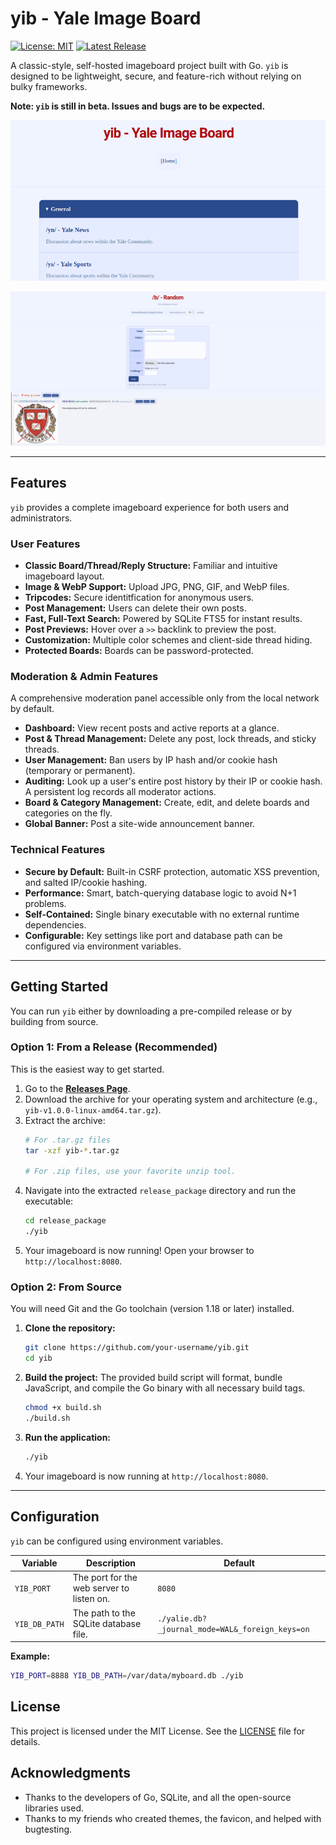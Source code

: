 # yib - Yale Image Board

[![License: MIT](https://img.shields.io/badge/License-MIT-yellow.svg)](https://opensource.org/licenses/MIT)
[![Latest Release](https://img.shields.io/github/v/release/ericsong1911/yib)](https://github.com/ericsong1911/yib/releases/latest)

A classic-style, self-hosted imageboard project built with Go. `yib` is designed to be lightweight, secure, and feature-rich without relying on bulky frameworks.

**Note: `yib` is still in beta. Issues and bugs are to be expected.**

![Screenshot of yib home](docs/SCREENSHOT1.png)

![Screenshot of yib board](docs/SCREENSHOT2.png)

---

## Features

`yib` provides a complete imageboard experience for both users and administrators.

### User Features
*   **Classic Board/Thread/Reply Structure:** Familiar and intuitive imageboard layout.
*   **Image & WebP Support:** Upload JPG, PNG, GIF, and WebP files.
*   **Tripcodes:** Secure identitfication for anonymous users.
*   **Post Management:** Users can delete their own posts.
*   **Fast, Full-Text Search:** Powered by SQLite FTS5 for instant results.
*   **Post Previews:** Hover over a `>>` backlink to preview the post.
*   **Customization:** Multiple color schemes and client-side thread hiding.
*   **Protected Boards:** Boards can be password-protected.

### Moderation & Admin Features
A comprehensive moderation panel accessible only from the local network by default.
*   **Dashboard:** View recent posts and active reports at a glance.
*   **Post & Thread Management:** Delete any post, lock threads, and sticky threads.
*   **User Management:** Ban users by IP hash and/or cookie hash (temporary or permanent).
*   **Auditing:** Look up a user's entire post history by their IP or cookie hash. A persistent log records all moderator actions.
*   **Board & Category Management:** Create, edit, and delete boards and categories on the fly.
*   **Global Banner:** Post a site-wide announcement banner.

### Technical Features
*   **Secure by Default:** Built-in CSRF protection, automatic XSS prevention, and salted IP/cookie hashing.
*   **Performance:** Smart, batch-querying database logic to avoid N+1 problems.
*   **Self-Contained:** Single binary executable with no external runtime dependencies.
*   **Configurable:** Key settings like port and database path can be configured via environment variables.

---

## Getting Started

You can run `yib` either by downloading a pre-compiled release or by building from source.

### Option 1: From a Release (Recommended)

This is the easiest way to get started.

1.  Go to the [**Releases Page**](https://github.com/your-username/yib/releases/latest).
2.  Download the archive for your operating system and architecture (e.g., `yib-v1.0.0-linux-amd64.tar.gz`).
3.  Extract the archive:
    ```bash
    # For .tar.gz files
    tar -xzf yib-*.tar.gz
    
    # For .zip files, use your favorite unzip tool.
    ```
4.  Navigate into the extracted `release_package` directory and run the executable:
    ```bash
    cd release_package
    ./yib
    ```
5.  Your imageboard is now running! Open your browser to `http://localhost:8080`.

### Option 2: From Source

You will need Git and the Go toolchain (version 1.18 or later) installed.

1.  **Clone the repository:**
    ```bash
    git clone https://github.com/your-username/yib.git
    cd yib
    ```
2.  **Build the project:**
    The provided build script will format, bundle JavaScript, and compile the Go binary with all necessary build tags.
    ```bash
    chmod +x build.sh
    ./build.sh
    ```
3.  **Run the application:**
    ```bash
    ./yib
    ```
4.  Your imageboard is now running at `http://localhost:8080`.

---

## Configuration

`yib` can be configured using environment variables.

| Variable        | Description                              | Default                                         |
| --------------- | ---------------------------------------- | ----------------------------------------------- |
| `YIB_PORT`      | The port for the web server to listen on.| `8080`                                          |
| `YIB_DB_PATH`   | The path to the SQLite database file.    | `./yalie.db?_journal_mode=WAL&_foreign_keys=on` |

**Example:**
```bash
YIB_PORT=8888 YIB_DB_PATH=/var/data/myboard.db ./yib
```

## License

This project is licensed under the MIT License. See the [LICENSE](LICENSE) file for details.

## Acknowledgments

*   Thanks to the developers of Go, SQLite, and all the open-source libraries used.
*   Thanks to my friends who created themes, the favicon, and helped with bugtesting.